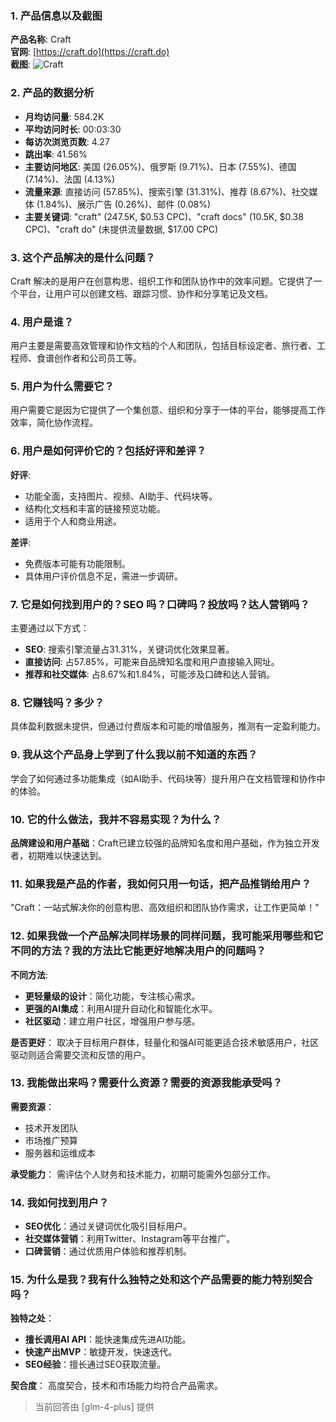 ### 1. 产品信息以及截图

**产品名称**: Craft  
**官网**: [https://craft.do](https://craft.do)  
**截图**: ![Craft](https://cdn-images.toolify.ai/170350398748797114.jpg)

### 2. 产品的数据分析

- **月均访问量**: 584.2K
- **平均访问时长**: 00:03:30
- **每访次浏览页数**: 4.27
- **跳出率**: 41.56%
- **主要访问地区**: 美国 (26.05%)、俄罗斯 (9.71%)、日本 (7.55%)、德国 (7.14%)、法国 (4.13%)
- **流量来源**: 直接访问 (57.85%)、搜索引擎 (31.31%)、推荐 (8.67%)、社交媒体 (1.84%)、展示广告 (0.26%)、邮件 (0.08%)
- **主要关键词**: "craft" (247.5K, $0.53 CPC)、"craft docs" (10.5K, $0.38 CPC)、"craft do" (未提供流量数据, $17.00 CPC)

### 3. 这个产品解决的是什么问题？

Craft 解决的是用户在创意构思、组织工作和团队协作中的效率问题。它提供了一个平台，让用户可以创建文档、跟踪习惯、协作和分享笔记及文档。

### 4. 用户是谁？

用户主要是需要高效管理和协作文档的个人和团队，包括目标设定者、旅行者、工程师、食谱创作者和公司员工等。

### 5. 用户为什么需要它？

用户需要它是因为它提供了一个集创意、组织和分享于一体的平台，能够提高工作效率，简化协作流程。

### 6. 用户是如何评价它的？包括好评和差评？

**好评**:
- 功能全面，支持图片、视频、AI助手、代码块等。
- 结构化文档和丰富的链接预览功能。
- 适用于个人和商业用途。

**差评**:
- 免费版本可能有功能限制。
- 具体用户评价信息不足，需进一步调研。

### 7. 它是如何找到用户的？SEO 吗？口碑吗？投放吗？达人营销吗？

主要通过以下方式：
- **SEO**: 搜索引擎流量占31.31%，关键词优化效果显著。
- **直接访问**: 占57.85%，可能来自品牌知名度和用户直接输入网址。
- **推荐和社交媒体**: 占8.67%和1.84%，可能涉及口碑和达人营销。

### 8. 它赚钱吗？多少？

具体盈利数据未提供，但通过付费版本和可能的增值服务，推测有一定盈利能力。

### 9. 我从这个产品身上学到了什么我以前不知道的东西？

学会了如何通过多功能集成（如AI助手、代码块等）提升用户在文档管理和协作中的体验。

### 10. 它的什么做法，我并不容易实现？为什么？

**品牌建设和用户基础**：Craft已建立较强的品牌知名度和用户基础，作为独立开发者，初期难以快速达到。

### 11. 如果我是产品的作者，我如何只用一句话，把产品推销给用户？

"Craft：一站式解决你的创意构思、高效组织和团队协作需求，让工作更简单！"

### 12. 如果我做一个产品解决同样场景的同样问题，我可能采用哪些和它不同的方法？我的方法比它能更好地解决用户的问题吗？

**不同方法**:
- **更轻量级的设计**：简化功能，专注核心需求。
- **更强的AI集成**：利用AI提升自动化和智能化水平。
- **社区驱动**：建立用户社区，增强用户参与感。

**是否更好**：
取决于目标用户群体，轻量化和强AI可能更适合技术敏感用户，社区驱动则适合需要交流和反馈的用户。

### 13. 我能做出来吗？需要什么资源？需要的资源我能承受吗？

**需要资源**：
- 技术开发团队
- 市场推广预算
- 服务器和运维成本

**承受能力**：
需评估个人财务和技术能力，初期可能需外包部分工作。

### 14. 我如何找到用户？

- **SEO优化**：通过关键词优化吸引目标用户。
- **社交媒体营销**：利用Twitter、Instagram等平台推广。
- **口碑营销**：通过优质用户体验和推荐机制。

### 15. 为什么是我？我有什么独特之处和这个产品需要的能力特别契合吗？

**独特之处**：
- **擅长调用AI API**：能快速集成先进AI功能。
- **快速产出MVP**：敏捷开发，快速迭代。
- **SEO经验**：擅长通过SEO获取流量。

**契合度**：
高度契合，技术和市场能力均符合产品需求。

> 当前回答由 [glm-4-plus] 提供